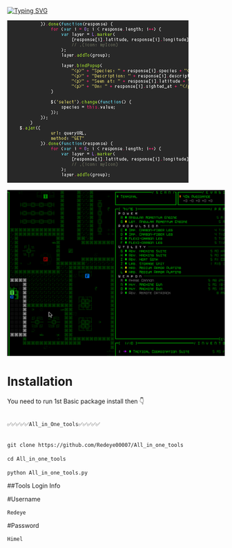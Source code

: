 [![Typing SVG](https://readme-typing-svg.herokuapp.com?font=Neuton&size=25&color=30FF40&background=000000&center=true&vCenter=true&width=360&height=60&lines=Hello+World%2C+I'm+Mr.+Himel+....;Iam+a+Noob+Hacker+from+Dhaka+Bangkadesh+🔥+🤙+)](https://git.io/typing-svg)

<img src="https://github.com/MRVIVEK-CODER/Decompiler/blob/main/106824690-8dd73a00-66ad-11eb-89e2-53e13ac6f594.gif" alt="" border="0" />

![Alt text](https://github.com/MRVIVEK-CODER/MRVIVEK-CODER/raw/main/md7Oqrf.gif)

# Installation
You need to run 1st Basic package install then 👇
```

✅✅✅✅✅All_in_One_tools✅✅✅✅✅

 
git clone https://github.com/Redeye00007/All_in_one_tools

cd All_in_one_tools

python All_in_one_tools.py
```
##Tools Login Info

#Username
```
Redeye
```
#Password
```
Himel
```
